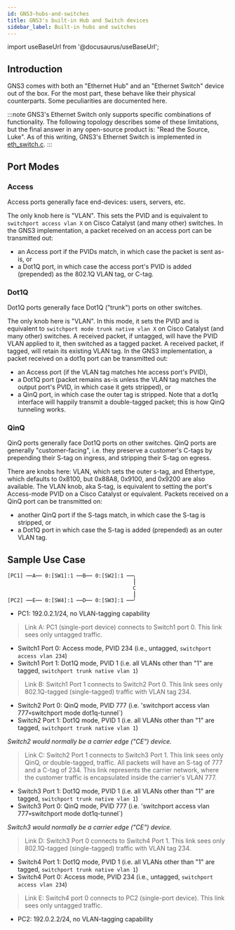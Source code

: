 ```yaml
---
id: GNS3-hubs-and-switches
title: GNS3's built-in Hub and Switch devices
sidebar_label: Built-in hubs and switches
---
```


import useBaseUrl from '@docusaurus/useBaseUrl';

## Introduction
GNS3 comes with both an "Ethernet Hub" and an "Ethernet Switch" device out of the box.  For the most part, these behave like their physical counterparts.  Some peculiarities are documented here.

:::note
GNS3's Ethernet Switch only supports specific combinations of functionality.  The following topology describes some of these limitations, but the final answer in any open-source product is: "Read the Source, Luke".
As of this writing, GNS3's Ethernet Switch is implemented in [eth_switch.c](https://github.com/GNS3/dynamips/blob/f7361331d2e72bd65b6355da5fce3277da460f7c/common/eth_switch.c#L181).
:::

## Port Modes

### Access

Access ports generally face end-devices: users, servers, etc.

The only knob here is "VLAN".  This sets the PVID and is equivalent to `switchport access vlan X` on Cisco Catalyst (and many other) switches.
In the GNS3 implementation, a packet received on an access port can be transmitted out:
* an Access port if the PVIDs match, in which case the packet is sent as-is, or
* a Dot1Q port, in which case the access port's PVID is added (prepended) as the 802.1Q VLAN tag, or C-tag.

### Dot1Q

Dot1Q ports generally face Dot1Q ("trunk") ports on other switches.

The only knob here is "VLAN".  In this mode, it sets the PVID and is equivalent to `switchport mode trunk native vlan X` on Cisco Catalyst (and many other) switches.
A received packet, if untagged, will have the PVID VLAN applied to it, then switched as a tagged packet.
A received packet, if tagged, will retain its existing VLAN tag.
In the GNS3 implementation, a packet received on a dot1q port can be transmitted out:
* an Access port (if the VLAN tag matches hte access port's PVID),
* a Dot1Q port (packet remains as-is unless the VLAN tag matches the output port's PVID, in which case it gets stripped), or
* a QinQ port, in which case the outer tag is stripped.  Note that a dot1q interface will happily transmit a double-tagged packet; this is how QinQ tunneling works.

### QinQ

QinQ ports generally face Dot1Q ports on other switches.  QinQ ports are generally "customer-facing", i.e. they preserve a customer's C-tags by prepending their S-tag on ingress, and stripping their S-tag on egress.

There are knobs here: VLAN, which sets the outer s-tag, and Ethertype, which defaults to 0x8100, but 0x88A8, 0x9100, and 0x9200 are also available.
The VLAN knob, aka S-tag, is equivalent to setting the port's Access-mode PVID on a Cisco Catalyst or equivalent.
Packets received on a QinQ port can be transmitted on:
* another QinQ port if the S-tags match, in which case the S-tag is stripped, or
* a Dot1Q port in which case the S-tag is added (prepended) as an outer VLAN tag.

## Sample Use Case

```
[PC1] ┉┉A┉┉ 0:[SW1]:1 ┉┉B┉┉ 0:[SW2]:1 ┉┉╮
                                        ┋
                                        C
                                        ┋
[PC2] ┉┉E┉┉ 0:[SW4]:1 ┉┉D┉┉ 0:[SW3]:1 ┉┉╯
```

* PC1: 192.0.2.1/24, no VLAN-tagging capability
> Link A: PC1 (single-port device) connects to Switch1 port 0.  This link sees only untagged traffic.
* Switch1 Port 0: Access mode, PVID 234 (i.e., untagged, `switchport access vlan 234`)
* Switch1 Port 1: Dot1Q mode, PVID 1 (i.e. all VLANs other than "1" are tagged, `switchport trunk native vlan 1`)
> Link B: Switch1 Port 1 connects to Switch2 Port 0.  This link sees only 802.1Q-tagged (single-tagged) traffic with VLAN tag 234.
* Switch2 Port 0: QinQ mode, PVID 777 (i.e. 'switchport access vlan 777` + `switchport mode dot1q-tunnel`)
* Switch2 Port 1: Dot1Q mode, PVID 1 (i.e. all VLANs other than "1" are tagged, `switchport trunk native vlan 1`)

_Switch2 would normally be a carrier edge ("CE") device._
> Link C: Switch2 Port 1 connects to Switch3 Port 1.  This link sees only QinQ, or double-tagged, traffic.  All packets will have an S-tag of 777 and a C-tag of 234.  This link represents the carrier network, where the customer traffic is encapsulated inside the carrier's VLAN 777.
* Switch3 Port 1: Dot1Q mode, PVID 1 (i.e. all VLANs other than "1" are tagged, `switchport trunk native vlan 1`)
* Switch3 Port 0: QinQ mode, PVID 777 (i.e. 'switchport access vlan 777` + `switchport mode dot1q-tunnel`)

_Switch3 would normally be a carrier edge ("CE") device._
> Link D: Switch3 Port 0 connects to Switch4 Port 1.  This link sees only 802.1Q-tagged (single-tagged) traffic with VLAN tag 234.
* Switch4 Port 1: Dot1Q mode, PVID 1 (i.e. all VLANs other than "1" are tagged, `switchport trunk native vlan 1`)
* Switch4 Port 0: Access mode, PVID 234 (i.e., untagged, `switchport access vlan 234`)
> Link E: Switch4 port 0 connects to PC2 (single-port device).  This link sees only untagged traffic.
* PC2: 192.0.2.2/24, no VLAN-tagging capability

